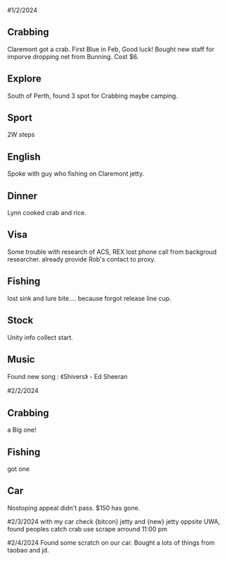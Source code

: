 #1/2/2024

## Crabbing
Claremont got a crab. First Blue in Feb, Good luck!
Bought new staff for imporve dropping net from Bunning.
Cost $6.

## Explore
South of Perth, found 3 spot for Crabbing maybe camping.

## Sport
2W steps

## English
Spoke with guy who fishing on Claremont jetty.

## Dinner
Lynn cooked crab and rice.

## Visa
Some trouble with research of ACS, REX lost phone call from backgroud researcher. already provide Rob's contact to proxy.

## Fishing
lost sink and lure bite.... because forgot release line cup.

## Stock
Unity info collect start.

## Music
Found new song : 《Shivers》 - Ed Sheeran


#2/2/2024

## Crabbing
a Big one!

## Fishing
got one

## Car
Nostoping appeal didn't pass. $150 has gone.

#2/3/2024
with my car
check {bitcon} jetty and {new} jetty oppsite UWA, found peoples catch crab use scrape arround 11:00 pm

#2/4/2024
Found some scratch on our car.
Bought a lots of things from taobao and jd.